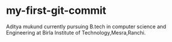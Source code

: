 # my-first-git-commit
Aditya mukund
currently pursuing B.tech in computer science and Engineering
at Birla Institute of Technology,Mesra,Ranchi.

